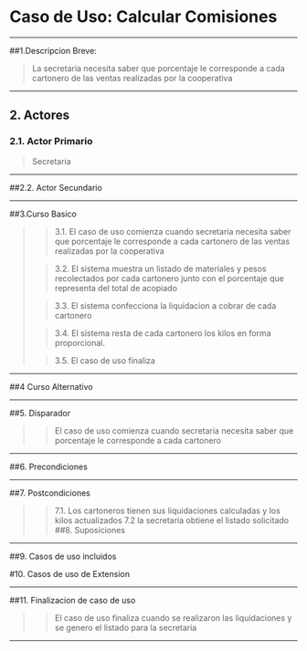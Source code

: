# Caso de Uso: Calcular Comisiones

***

##1.Descripcion Breve:
>La secretaria necesita saber que porcentaje le corresponde a cada cartonero de las ventas realizadas por la cooperativa
***

## 2. Actores
### 2.1. Actor Primario
>Secretaria
***

##2.2. Actor Secundario

***

##3.Curso Basico
>
>>3.1. El caso de uso comienza cuando secretaria necesita saber que porcentaje le corresponde a cada cartonero de las ventas realizadas por la cooperativa
>
>>3.2. El sistema muestra un listado de materiales y pesos recolectados por cada cartonero junto con el porcentaje que representa del total de acopiado
>
>>3.3. El sistema confecciona la liquidacion a cobrar de cada cartonero
>
>>3.4. El sistema resta de cada cartonero los kilos en forma proporcional.
>
>>3.5. El caso de uso finaliza

***

##4 Curso Alternativo
>

***

##5. Disparador
>
>> El caso de uso comienza cuando secretaria necesita saber que porcentaje le corresponde a cada cartonero
***

##6. Precondiciones
>

***

##7. Postcondiciones
>
>>7.1. Los cartoneros tienen sus liquidaciones calculadas y los kilos actualizados
>>7.2 la secretaria obtiene el listado solicitado
##8. Suposiciones

***

##9. Casos de uso incluidos
>

#10.  Casos de uso de Extension

***

##11. Finalizacion de caso de uso
>
>> El caso de uso finaliza cuando se realizaron las liquidaciones y se genero el listado para la secretaria

***
